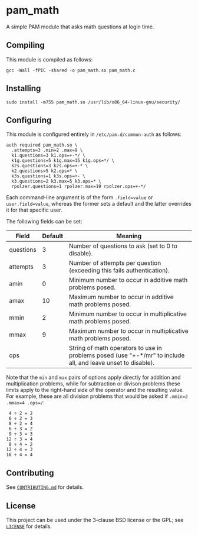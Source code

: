 # pam_math

A simple PAM module that asks math questions at login time.

## Compiling

This module is compiled as follows:

    gcc -Wall -fPIC -shared -o pam_math.so pam_math.c

## Installing

    sudo install -m755 pam_math.so /usr/lib/x86_64-linux-gnu/security/

## Configuring

This module is configured entirely in `/etc/pam.d/common-auth` as
follows:

    auth required pam_math.so \
      .attempts=3 .min=2 .max=9 \
      k1.questions=3 k1.ops=+-*/ \
      k1g.questions=5 k1g.max=15 k1g.ops=*/ \
      k2s.questions=3 k2s.ops=+-* \
      k2.questions=5 k2.ops=* \
      k3s.questions=1 k3s.ops=+- \
      k3.questions=2 k3.max=5 k3.ops=* \
      rpolzer.questions=1 rpolzer.max=19 rpolzer.ops=+-*/

Each command-line argument is of the form `.field=value` or
`user.field=value`, whereas the former sets a default and the latter
overrides it for that specific user.

The following fields can be set:

| Field     | Default | Meaning                                                                                                     |
|-----------|---------|---------------------------------------------------------------------------------------------------------------|
| questions | 3       | Number of questions to ask (set to 0 to disable).                                                             |
| attempts  | 3       | Number of attempts per question (exceeding this fails authentication).                                        |
| amin      | 0       | Minimum number to occur in additive math problems posed.                                                      |
| amax      | 10      | Maximum number to occur in additive math problems posed.                                                      |
| mmin      | 2       | Minimum number to occur in multiplicative math problems posed.                                                |
| mmax      | 9       | Maximum number to occur in multiplicative math problems posed.                                                |
| ops       |         | String of math operators to use in problems posed (use "+-\*/mr" to include all, and leave unset to disable). |

Note that the `min` and `max` pairs of options apply directly for
addition and multiplication problems, while for subtraction or divison
problems these limits apply to the right-hand side of the operator and
the resulting value. For example, these are all division problems that
would be asked if `.mmin=2 .mmax=4 .ops=/`:

     4 ÷ 2 = 2
     6 ÷ 2 = 3
     8 ÷ 2 = 4
     6 ÷ 3 = 2
     9 ÷ 3 = 3
    12 ÷ 3 = 4
     8 ÷ 4 = 2
    12 ÷ 4 = 3
    16 ÷ 4 = 4

## Contributing

See [`CONTRIBUTING.md`](CONTRIBUTING.md) for details.

## License

This project can be used under the 3-clause BSD license or the GPL; see
[`LICENSE`](LICENSE) for details.
